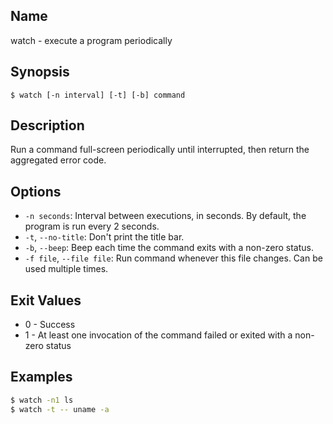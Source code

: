 ## Name

watch - execute a program periodically

## Synopsis

```**sh
$ watch [-n interval] [-t] [-b] command
```

## Description

Run a command full-screen periodically until interrupted, then return the
aggregated error code.

## Options

* `-n seconds`: Interval between executions, in seconds. By default, the program is run every 2 seconds.
* `-t`, `--no-title`: Don't print the title bar.
* `-b`, `--beep`: Beep each time the command exits with a non-zero status.
* `-f file`, `--file file`: Run command whenever this file changes. Can be used multiple times.

## Exit Values

* 0 - Success
* 1 - At least one invocation of the command failed or exited with a non-zero status

## Examples

```sh
$ watch -n1 ls
$ watch -t -- uname -a
```

